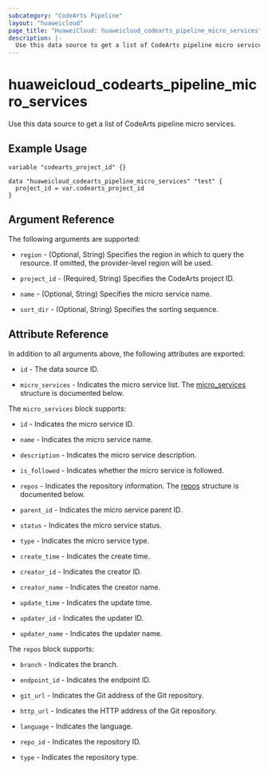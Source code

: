 ```yaml
---
subcategory: "CodeArts Pipeline"
layout: "huaweicloud"
page_title: "HuaweiCloud: huaweicloud_codearts_pipeline_micro_services"
description: |-
  Use this data source to get a list of CodeArts pipeline micro services.
---
```


# huaweicloud_codearts_pipeline_micro_services

Use this data source to get a list of CodeArts pipeline micro services.

## Example Usage

```hcl
variable "codearts_project_id" {}

data "huaweicloud_codearts_pipeline_micro_services" "test" {
  project_id = var.codearts_project_id
}
```

## Argument Reference

The following arguments are supported:

* `region` - (Optional, String) Specifies the region in which to query the resource.
  If omitted, the provider-level region will be used.

* `project_id` - (Required, String) Specifies the CodeArts project ID.

* `name` - (Optional, String) Specifies the micro service name.

* `sort_dir` - (Optional, String) Specifies the sorting sequence.

## Attribute Reference

In addition to all arguments above, the following attributes are exported:

* `id` - The data source ID.

* `micro_services` - Indicates the micro service list.
  The [micro_services](#attrblock--micro_services) structure is documented below.

<a name="attrblock--micro_services"></a>
The `micro_services` block supports:

* `id` - Indicates the micro service ID.

* `name` - Indicates the micro service name.

* `description` - Indicates the micro service description.

* `is_followed` - Indicates whether the micro service is followed.

* `repos` - Indicates the repository information.
  The [repos](#attrblock--micro_services--repos) structure is documented below.

* `parent_id` - Indicates the micro service parent ID.

* `status` - Indicates the micro service status.

* `type` - Indicates the micro service type.

* `create_time` - Indicates the create time.

* `creator_id` - Indicates the creator ID.

* `creator_name` - Indicates the creator name.

* `update_time` - Indicates the update time.

* `updater_id` - Indicates the updater ID.

* `updater_name` - Indicates the updater name.

<a name="attrblock--micro_services--repos"></a>
The `repos` block supports:

* `branch` - Indicates the branch.

* `endpoint_id` - Indicates the endpoint ID.

* `git_url` - Indicates the Git address of the Git repository.

* `http_url` - Indicates the HTTP address of the Git repository.

* `language` - Indicates the language.

* `repo_id` - Indicates the repository ID.

* `type` - Indicates the repository type.
